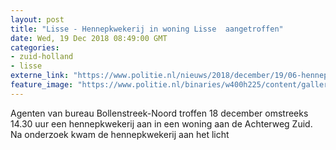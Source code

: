 ```yaml
---
layout: post
title: "Lisse - Hennepkwekerij in woning Lisse  aangetroffen"
date: Wed, 19 Dec 2018 08:49:00 GMT
categories: 
- zuid-holland 
- lisse 
externe_link: "https://www.politie.nl/nieuws/2018/december/19/06-hennepkwekerij-in-woning-aangetroffen.html"
feature_image: "https://www.politie.nl/binaries/w400h225/content/gallery/politie/nieuws/2015/december/06-dh/hennep_actie01.jpg"
---
```


Agenten van bureau Bollenstreek-Noord troffen 18 december omstreeks 14.30 uur een hennepkwekerij aan in een woning aan de Achterweg Zuid. Na onderzoek kwam de hennepkwekerij aan het licht
